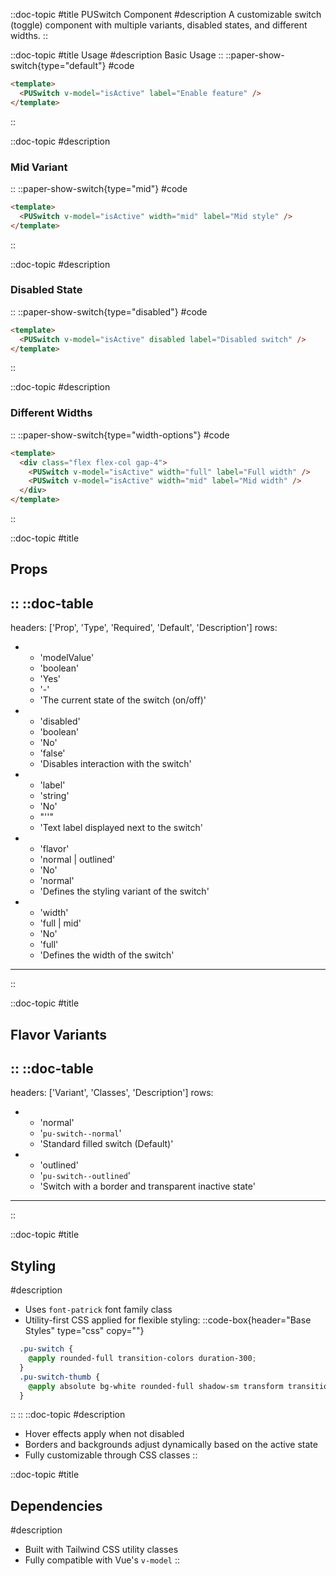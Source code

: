 ::doc-topic
#title
PUSwitch Component
#description
A customizable switch (toggle) component with multiple variants, disabled states, and different widths.
::

::doc-topic
#title
Usage
#description
Basic Usage
::
::paper-show-switch{type="default"}
#code
```html
<template>
  <PUSwitch v-model="isActive" label="Enable feature" />
</template>
```
::

::doc-topic
#description
### Mid Variant
::
::paper-show-switch{type="mid"}
#code
```html
<template>
  <PUSwitch v-model="isActive" width="mid" label="Mid style" />
</template>
```
::

::doc-topic
#description
### Disabled State
::
::paper-show-switch{type="disabled"}
#code
```html
<template>
  <PUSwitch v-model="isActive" disabled label="Disabled switch" />
</template>
```
::

::doc-topic
#description
### Different Widths
::
::paper-show-switch{type="width-options"}
#code
```html
<template>
  <div class="flex flex-col gap-4">
    <PUSwitch v-model="isActive" width="full" label="Full width" />
    <PUSwitch v-model="isActive" width="mid" label="Mid width" />
  </div>
</template>
```
::

::doc-topic
#title
## Props
::
::doc-table
---
headers: ['Prop', 'Type', 'Required', 'Default', 'Description']
rows:
  - - 'modelValue'
    - 'boolean'
    - 'Yes'
    - '-'
    - 'The current state of the switch (on/off)'
  - - 'disabled'
    - 'boolean'
    - 'No'
    - 'false'
    - 'Disables interaction with the switch'
  - - 'label'
    - 'string'
    - 'No'
    - "''"
    - 'Text label displayed next to the switch'
  - - 'flavor'
    - 'normal | outlined'
    - 'No'
    - 'normal'
    - 'Defines the styling variant of the switch'
  - - 'width'
    - 'full | mid'
    - 'No'
    - 'full'
    - 'Defines the width of the switch'
---
::

::doc-topic
#title
## Flavor Variants
::
::doc-table
---
headers: ['Variant', 'Classes', 'Description']
rows:
  - - 'normal'
    - '`pu-switch--normal`'
    - 'Standard filled switch (Default)'
  - - 'outlined'
    - '`pu-switch--outlined`'
    - 'Switch with a border and transparent inactive state'
---
::

::doc-topic
#title
## Styling
#description
- Uses `font-patrick` font family class
- Utility-first CSS applied for flexible styling:
::code-box{header="Base Styles" type="css" copy=""}
```css
  .pu-switch {
    @apply rounded-full transition-colors duration-300;
  }
  .pu-switch-thumb {
    @apply absolute bg-white rounded-full shadow-sm transform transition-transform;
  }
```
::
::
::doc-topic
#description
- Hover effects apply when not disabled
- Borders and backgrounds adjust dynamically based on the active state
- Fully customizable through CSS classes
::

::doc-topic
#title
## Dependencies
#description
- Built with Tailwind CSS utility classes
- Fully compatible with Vue's `v-model`
::

